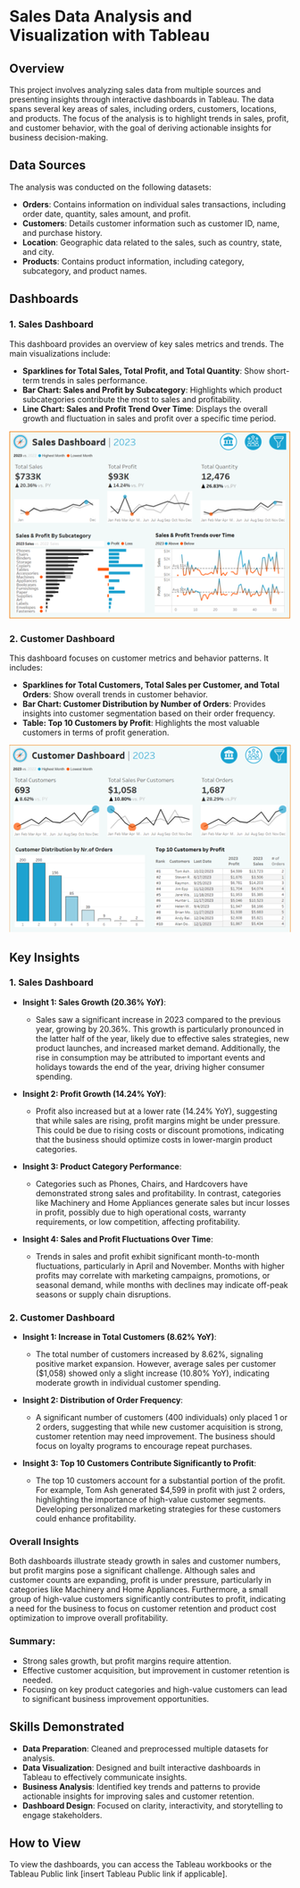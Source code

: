 # Sales Data Analysis and Visualization with Tableau

## Overview

This project involves analyzing sales data from multiple sources and presenting insights through interactive dashboards in Tableau. The data spans several key areas of sales, including orders, customers, locations, and products. The focus of the analysis is to highlight trends in sales, profit, and customer behavior, with the goal of deriving actionable insights for business decision-making.

## Data Sources

The analysis was conducted on the following datasets:
- **Orders**: Contains information on individual sales transactions, including order date, quantity, sales amount, and profit.
- **Customers**: Details customer information such as customer ID, name, and purchase history.
- **Location**: Geographic data related to the sales, such as country, state, and city.
- **Products**: Contains product information, including category, subcategory, and product names.

## Dashboards

### 1. Sales Dashboard
This dashboard provides an overview of key sales metrics and trends. The main visualizations include:
- **Sparklines for Total Sales, Total Profit, and Total Quantity**: Show short-term trends in sales performance.
- **Bar Chart: Sales and Profit by Subcategory**: Highlights which product subcategories contribute the most to sales and profitability.
- **Line Chart: Sales and Profit Trend Over Time**: Displays the overall growth and fluctuation in sales and profit over a specific time period.

![Sales Dashboard](https://raw.githubusercontent.com/hiephoangt/Sales-Analysis-Dashboard---Tableau-Project/main/Image/Sales%20Dashboard.png)

### 2. Customer Dashboard
This dashboard focuses on customer metrics and behavior patterns. It includes:
- **Sparklines for Total Customers, Total Sales per Customer, and Total Orders**: Show overall trends in customer behavior.
- **Bar Chart: Customer Distribution by Number of Orders**: Provides insights into customer segmentation based on their order frequency.
- **Table: Top 10 Customers by Profit**: Highlights the most valuable customers in terms of profit generation.

![Customer Dashboard](https://raw.githubusercontent.com/hiephoangt/Sales-Analysis-Dashboard---Tableau-Project/main/Image/Customer%20Dashboard.png)

## Key Insights

### 1. Sales Dashboard
- **Insight 1: Sales Growth (20.36% YoY)**: 
  - Sales saw a significant increase in 2023 compared to the previous year, growing by 20.36%. This growth is particularly pronounced in the latter half of the year, likely due to effective sales strategies, new product launches, and increased market demand. Additionally, the rise in consumption may be attributed to important events and holidays towards the end of the year, driving higher consumer spending.
    
- **Insight 2: Profit Growth (14.24% YoY)**: 
  - Profit also increased but at a lower rate (14.24% YoY), suggesting that while sales are rising, profit margins might be under pressure. This could be due to rising costs or discount promotions, indicating that the business should optimize costs in lower-margin product categories.
  
- **Insight 3: Product Category Performance**: 
  - Categories such as Phones, Chairs, and Hardcovers have demonstrated strong sales and profitability. In contrast, categories like Machinery and Home Appliances generate sales but incur losses in profit, possibly due to high operational costs, warranty requirements, or low competition, affecting profitability.
  
- **Insight 4: Sales and Profit Fluctuations Over Time**: 
  - Trends in sales and profit exhibit significant month-to-month fluctuations, particularly in April and November. Months with higher profits may correlate with marketing campaigns, promotions, or seasonal demand, while months with declines may indicate off-peak seasons or supply chain disruptions.

### 2. Customer Dashboard
- **Insight 1: Increase in Total Customers (8.62% YoY)**: 
  - The total number of customers increased by 8.62%, signaling positive market expansion. However, average sales per customer ($1,058) showed only a slight increase (10.80% YoY), indicating moderate growth in individual customer spending.
  
- **Insight 2: Distribution of Order Frequency**: 
  - A significant number of customers (400 individuals) only placed 1 or 2 orders, suggesting that while new customer acquisition is strong, customer retention may need improvement. The business should focus on loyalty programs to encourage repeat purchases.
  
- **Insight 3: Top 10 Customers Contribute Significantly to Profit**: 
  - The top 10 customers account for a substantial portion of the profit. For example, Tom Ash generated $4,599 in profit with just 2 orders, highlighting the importance of high-value customer segments. Developing personalized marketing strategies for these customers could enhance profitability.

### Overall Insights
Both dashboards illustrate steady growth in sales and customer numbers, but profit margins pose a significant challenge. Although sales and customer counts are expanding, profit is under pressure, particularly in categories like Machinery and Home Appliances. Furthermore, a small group of high-value customers significantly contributes to profit, indicating a need for the business to focus on customer retention and product cost optimization to improve overall profitability.

### Summary:
- Strong sales growth, but profit margins require attention.
- Effective customer acquisition, but improvement in customer retention is needed.
- Focusing on key product categories and high-value customers can lead to significant business improvement opportunities.

## Skills Demonstrated
- **Data Preparation**: Cleaned and preprocessed multiple datasets for analysis.
- **Data Visualization**: Designed and built interactive dashboards in Tableau to effectively communicate insights.
- **Business Analysis**: Identified key trends and patterns to provide actionable insights for improving sales and customer retention.
- **Dashboard Design**: Focused on clarity, interactivity, and storytelling to engage stakeholders.

## How to View
To view the dashboards, you can access the Tableau workbooks or the Tableau Public link [insert Tableau Public link if applicable].
